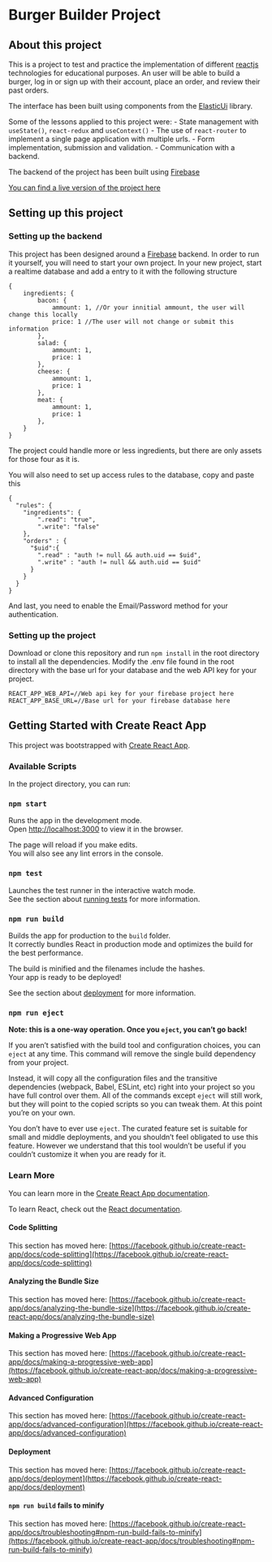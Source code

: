 # Burger Builder Project

## About this project

This is a project to test and practice the implementation of different [reactjs](https://reactjs.org/) technologies for educational purposes.
An user will be able to build a burger, log in or sign up with their account, place an order, and review their past orders.

The interface has been built using components from the [ElasticUi](https://elastic.github.io/eui/#/) library.

Some of the lessons applied to this project were:
    - State management with `useState()`, `react-redux` and `useContext()`
    - The use of `react-router` to implement a single page application with multiple urls.
    - Form implementation, submission and validation.
    - Communication with a backend.

The backend of the project has been built using [Firebase](https://firebase.google.com/)

[You can find a live version of the project here](https://borger-boilder.web.app/)

## Setting up this project

### Setting up the backend

This project has been designed around a [Firebase](https://firebase.google.com/) backend.
In order to run it yourself, you will need to start your own project.
In your new project, start a realtime database and add a entry to it with the following structure
```
{
    ingredients: {
        bacon: {
            ammount: 1, //Or your innitial ammount, the user will change this locally
            price: 1 //The user will not change or submit this information
        },
        salad: {
            ammount: 1, 
            price: 1
        },
        cheese: {
            ammount: 1,
            price: 1
        },
        meat: {
            ammount: 1,
            price: 1
        },
    }
}
```
The project could handle more or less ingredients, but there are only assets for those four as it is.

You will also need to set up access rules to the database, copy and paste this
```
{
  "rules": {
    "ingredients": {
    	".read": "true",
        ".write": "false"
    },
    "orders" : {
      "$uid":{
      	".read" : "auth != null && auth.uid == $uid",
        ".write" : "auth != null && auth.uid == $uid"  
      }      
    }
  }
}
```

And last, you need to enable the Email/Password method for your authentication.

### Setting up the project

Download or clone this repository and run `npm install` in the root directory to install all the dependencies.
Modify the .env file found in the root directory with the base url for your database and the web API key for your project.
```
REACT_APP_WEB_API=//Web api key for your firebase project here
REACT_APP_BASE_URL=//Base url for your firebase database here
```

## Getting Started with Create React App

This project was bootstrapped with [Create React App](https://github.com/facebook/create-react-app).

### Available Scripts

In the project directory, you can run:

### `npm start`

Runs the app in the development mode.\
Open [http://localhost:3000](http://localhost:3000) to view it in the browser.

The page will reload if you make edits.\
You will also see any lint errors in the console.

### `npm test`

Launches the test runner in the interactive watch mode.\
See the section about [running tests](https://facebook.github.io/create-react-app/docs/running-tests) for more information.

### `npm run build`

Builds the app for production to the `build` folder.\
It correctly bundles React in production mode and optimizes the build for the best performance.

The build is minified and the filenames include the hashes.\
Your app is ready to be deployed!

See the section about [deployment](https://facebook.github.io/create-react-app/docs/deployment) for more information.

### `npm run eject`

**Note: this is a one-way operation. Once you `eject`, you can’t go back!**

If you aren’t satisfied with the build tool and configuration choices, you can `eject` at any time. This command will remove the single build dependency from your project.

Instead, it will copy all the configuration files and the transitive dependencies (webpack, Babel, ESLint, etc) right into your project so you have full control over them. All of the commands except `eject` will still work, but they will point to the copied scripts so you can tweak them. At this point you’re on your own.

You don’t have to ever use `eject`. The curated feature set is suitable for small and middle deployments, and you shouldn’t feel obligated to use this feature. However we understand that this tool wouldn’t be useful if you couldn’t customize it when you are ready for it.

### Learn More

You can learn more in the [Create React App documentation](https://facebook.github.io/create-react-app/docs/getting-started).

To learn React, check out the [React documentation](https://reactjs.org/).

#### Code Splitting

This section has moved here: [https://facebook.github.io/create-react-app/docs/code-splitting](https://facebook.github.io/create-react-app/docs/code-splitting)

#### Analyzing the Bundle Size

This section has moved here: [https://facebook.github.io/create-react-app/docs/analyzing-the-bundle-size](https://facebook.github.io/create-react-app/docs/analyzing-the-bundle-size)

#### Making a Progressive Web App

This section has moved here: [https://facebook.github.io/create-react-app/docs/making-a-progressive-web-app](https://facebook.github.io/create-react-app/docs/making-a-progressive-web-app)

#### Advanced Configuration

This section has moved here: [https://facebook.github.io/create-react-app/docs/advanced-configuration](https://facebook.github.io/create-react-app/docs/advanced-configuration)

#### Deployment

This section has moved here: [https://facebook.github.io/create-react-app/docs/deployment](https://facebook.github.io/create-react-app/docs/deployment)

#### `npm run build` fails to minify

This section has moved here: [https://facebook.github.io/create-react-app/docs/troubleshooting#npm-run-build-fails-to-minify](https://facebook.github.io/create-react-app/docs/troubleshooting#npm-run-build-fails-to-minify)
